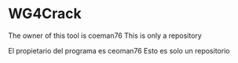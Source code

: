 # WG4Crack
The owner of this tool is coeman76
This is only a repository

El propietario del programa es ceoman76
Esto es solo un repositorio

